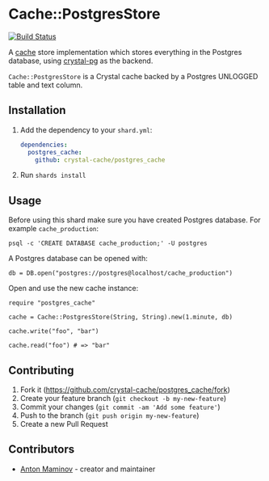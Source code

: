 # Cache::PostgresStore

[![Build Status](https://travis-ci.org/crystal-cache/postgres_cache.svg?branch=main)](https://travis-ci.org/crystal-cache/postgres_cache)

A [cache](https://github.com/mamantoha/cache) store implementation which stores everything in the Postgres database,
using [crystal-pg](https://github.com/will/crystal-pg) as the backend.

`Cache::PostgresStore` is a Crystal cache backed by a Postgres UNLOGGED table and text column.

## Installation

1. Add the dependency to your `shard.yml`:

   ```yaml
   dependencies:
     postgres_cache:
       github: crystal-cache/postgres_cache
   ```

2. Run `shards install`

## Usage

Before using this shard make sure you have created Postgres database. For example `cache_production`:

```console
psql -c 'CREATE DATABASE cache_production;' -U postgres
```

A Postgres database can be opened with:

```crystal
db = DB.open("postgres://postgres@localhost/cache_production")
```

Open and use the new cache instance:

```crystal
require "postgres_cache"

cache = Cache::PostgresStore(String, String).new(1.minute, db)

cache.write("foo", "bar")

cache.read("foo") # => "bar"
```

## Contributing

1. Fork it (<https://github.com/crystal-cache/postgres_cache/fork>)
2. Create your feature branch (`git checkout -b my-new-feature`)
3. Commit your changes (`git commit -am 'Add some feature'`)
4. Push to the branch (`git push origin my-new-feature`)
5. Create a new Pull Request

## Contributors

- [Anton Maminov](https://github.com/mamantoha) - creator and maintainer
